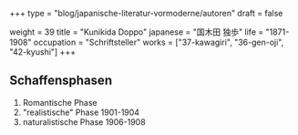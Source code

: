 +++
type = "blog/japanische-literatur-vormoderne/autoren"
draft = false

weight = 39
title = "Kunikida Doppo"
japanese = "国木田 独歩"
life = "1871-1908"
occupation = "Schriftsteller"
works = ["37-kawagiri", "36-gen-oji", "42-kyushi"]
+++

## Schaffensphasen

1. Romantische Phase
2. "realistische" Phase 1901-1904
3. naturalistische Phase 1906-1908
